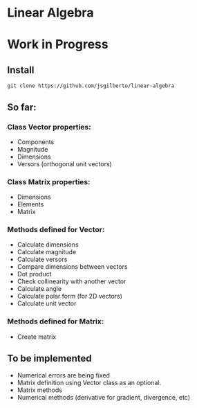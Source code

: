 # Linear Algebra
# Work in Progress

## Install
```
git clone https://github.com/jsgilberto/linear-algebra
```

## So far:

### Class Vector properties:

 - Components  
 - Magnitude  
 - Dimensions  
 - Versors (orthogonal unit vectors)

### Class Matrix properties:

 - Dimensions
 - Elements
 - Matrix
 
### Methods defined for Vector:

 - Calculate dimensions
 - Calculate magnitude
 - Calculate versors
 - Compare dimensions between vectors
 - Dot product
 - Check collinearity with another vector
 - Calculate angle
 - Calculate polar form (for 2D vectors)
 - Calculate unit vector
 
### Methods defined for Matrix:

 - Create matrix

## To be implemented
 
 - Numerical errors are being fixed
 - Matrix definition using Vector class as an optional.
 - Matrix methods
 - Numerical methods (derivative for gradient, divergence, etc)
